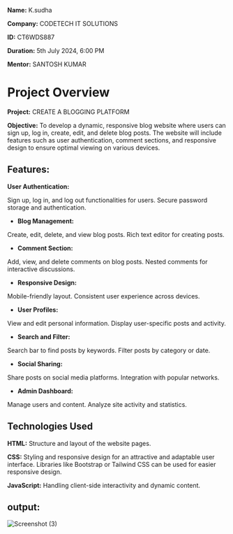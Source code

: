 **Name:** K.sudha

**Company:** CODETECH IT SOLUTIONS

**ID:** CT6WDS887

**Duration:** 5th July 2024, 6:00 PM

**Mentor:** SANTOSH KUMAR

# Project Overview
**Project:** CREATE A BLOGGING PLATFORM

**Objective:** To develop a dynamic, responsive blog website where users can sign up, log in, create, edit, and delete blog posts. The website will include features such as user authentication, comment sections, and responsive design to ensure optimal viewing on various devices.

## Features:

**User Authentication:**

Sign up, log in, and log out functionalities for users.
Secure password storage and authentication.

- **Blog Management:**

Create, edit, delete, and view blog posts.
Rich text editor for creating posts.

- **Comment Section:**

Add, view, and delete comments on blog posts.
Nested comments for interactive discussions.
- **Responsive Design:**

Mobile-friendly layout.
Consistent user experience across devices.

- **User Profiles:**

View and edit personal information.
Display user-specific posts and activity.

- **Search and Filter:**

Search bar to find posts by keywords.
Filter posts by category or date.

- **Social Sharing:**

Share posts on social media platforms.
Integration with popular networks.

- **Admin Dashboard:**

Manage users and content.
Analyze site activity and statistics.

## Technologies Used
**HTML:** Structure and layout of the website pages.

**CSS:** Styling and responsive design for an attractive and adaptable user interface.
Libraries like Bootstrap or Tailwind CSS can be used for easier responsive design.

**JavaScript:** Handling client-side interactivity and dynamic content.

## output:
![Screenshot (3)](https://github.com/user-attachments/assets/de8e52ad-817a-411f-8535-be893b1c0560)

